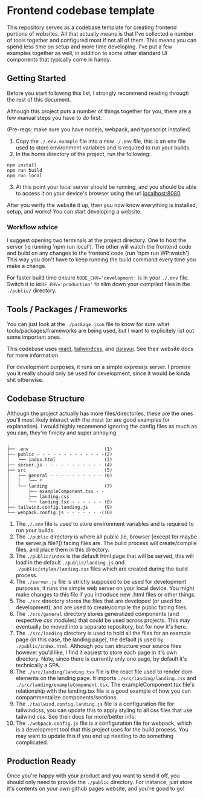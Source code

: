 # Frontend codebase template

This repository serves as a codebase template for creating frontend portions of websites.  All that actually means is that I've collected a number of tools together and configured most if not all of them.  This means you can spend less time on setup and more time developing.  I've put a few examples together as well, in addition to some other standard UI components that typically come in handy.

## Getting Started
Before you start following this list, I strongly recommend reading through the rest of this document.

Although this project puts a number of things together for you, there are a few manual steps you have to do first.

(Pre-reqs: make sure you have nodejs, webpack, and typescript installed)
1. Copy the `./.env.example` file into a new `./.env` file, this is an env file used to store environment variables and is required to run your builds.
2. In the home directory of the project, run the following:
```
npm install
npm run build
npm run local
```
3. At this point your local server should be running, and you should be able to access it on your device's browser using the url [localhost:8080](http://localhost:8080).

After you verify the website it up, then you now know everything is installed, setup, and works! You can start developing a website.

### Workflow advice
I suggest opening two terminals at the project directory.  One to host the server (ie running 'npm run local').  The other will watch the frontend code and build on any changes to the frontend code (run 'npm run WP:watch').  This way you don't have to keep running the build command every time you make a change.

For faster build time ensure `NODE_ENV='development'` is in your `./.env` file.  Switch it to `NODE_ENV='production'` to slim down your compiled files in the `./public/` directory.

## Tools / Packages / Frameworks
You can just look at the `./package.json` file to know for sure what tools/packages/frameworks are being used, but I want to explicitely list out some important ones.

This codebase uses [react](https://react.dev/), [tailwindcss](https://tailwindcss.com/), and [daisyui](https://daisyui.com/).  See their website docs for more information.

For development purposes, it runs on a simple expressjs server.  I promise you it really should only be used for development, since it would be kinda shit otherwise.

## Codebase Structure
Although the project actually has more files/directories, these are the ones you'll most likely interact with the most (or are good examples for explanation).  I would highly recommend ignoring the config files as much as you can, they're finicky and super annoying.
```
.
├── .env                            (1)
├── public - - - - - - - - - - - - -(2)
│   └── index.html                  (3)
├── server.js - - - - - - - - - - - (4)
├── src                             (5)
│   ├── general - - - - - - - - - - (6)
│   │   └── *
│   └── landing                     (7)
│       ├── exampleComponent.tsx - -
│       ├── landing.css
│       └── landing.tsx - - - - - - (8)
├── tailwind.config.landing.js      (9)
└── webpack.config.js - - - - - - -(10)
```
1. The `./.env` file is used to store environment variables and is required to run your builds.
2. The `./public` directory is where all public (ie, browser [except for maybe the server.js file?]) facing files are.  The build process will create/compile files, and place them in this directory.
3. The `./public/index` is the default html page that will be served, this will load in the default `./public/landing.js` and `./public/styles/landing.css` files which are created during the build process.
4. The `./server.js` file is strictly supposed to be used for development purposes, it runs the simple web server on your local device.  You might make changes to this file if you introduce new .html files or other things.
5. The `./src` directory stores the files that are developed (or used for development), and are used to create/compile the public facing files.
6. The `./src/general` directory stores generalized components (and respective css modules) that could be used across projects.  This may eventually be moved into a separate repository, but for now it's here.
7. The `./src/landing` directory is used to hold all the files for an example page (in this case, the landing page), the default js used by `./public/index.html`.  Although you can structure your source files however you'd like, I find it easiest to store each page in it's own directory.  Note, since there is currently only one page, by default it's technically a SPA.
8. The `./src/landing/landing.tsx` file is the react file used to render dom elements on the landing page.  It imports `./src/landing/landing.css` and `./src/landing/exampleComponent.tsx`.  The exampleComponent.tsx file's relationship with the landing.tsx file is a good example of how you can compartmentalize components/sections.
9. The `./tailwind.config.landing.js` file is a configuration file for tailwindcss, you can update this to apply styling to all css files that use tailwind css.  See their docs for more/better info.
10. The `./webpack.config.js` file is a configuration file for webpack, which is a development tool that this project uses for the build process.  You may want to update this if you end up needing to do something complicated.

## Production Ready
Once you're happy with your product and you want to send it off, you should only need to provide the `./public` directory.  For instance, just store it's contents on your own github pages website, and you're good to go!